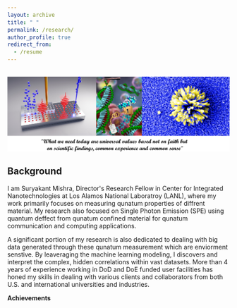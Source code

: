 ```yaml
---
layout: archive
title: " "
permalink: /research/
author_profile: true
redirect_from:
  - /resume
---
```


<br/><img src='/frontpage.png' class='center'>

**Background**
----
I am Suryakant Mishra, Director's Research Fellow in Center for Integrated Nanotechnologies at Los Alamos National Laboratroy (LANL), where my work primarily focuses on measuring qunatum properties of diffrent material. My research also focused on Single Photon Emission (SPE) using quantum deffect from qunatum confined material for qunatum communication and computing applications.

A significant portion of my research is also dedicated to dealing with big data generated through these qunatum measurement which are enviorment senstive. By leaveraging the machine learning modeling, I discovers and interpret the complex, hidden correlations within vast datasets. More than 4 years of experience working in DoD and DoE funded user facilities has honed my skills in dealing with various clients and collaborators from both U.S. and international universities and industries. 

**Achievements**
